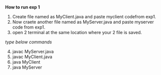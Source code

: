**How to run exp 1**

1) Create file named as MyClient.java and paste myclient codefrom exp1.
2) Now craete another file named as MyServer.java and paste myserver code from exp1.
3) open 2 terminal at the same location where your 2 file is saved.

*type below commands*

4) javac MyServer.java
5) javac MyClient.java
6) java MyClient
7) java MyServer
